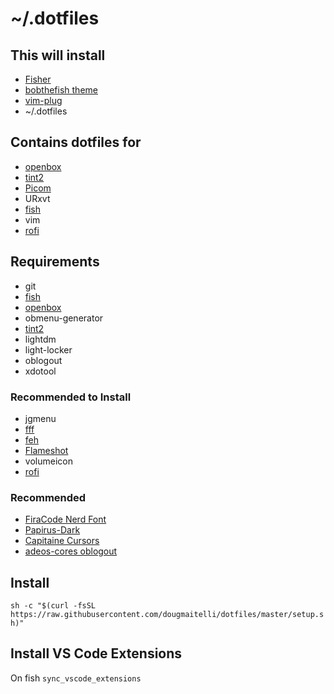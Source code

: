 # ~/.dotfiles

## This will install
- [Fisher](https://github.com/jorgebucaran/fisher)
- [bobthefish theme](https://github.com/oh-my-fish/theme-bobthefish)
- [vim-plug](https://github.com/junegunn/vim-plug)
- ~/.dotfiles

## Contains dotfiles for
- [openbox](https://github.com/danakj/openbox)
- [tint2](https://gitlab.com/o9000/tint2)
- [Picom](https://github.com/yshui/picom)
- URxvt
- [fish](https://github.com/fish-shell/fish-shell)
- vim
- [rofi](https://github.com/davatorium/rofi)

## Requirements
- git
- [fish](https://github.com/fish-shell/fish-shell)
- [openbox](https://github.com/danakj/openbox)
- obmenu-generator
- [tint2](https://gitlab.com/o9000/tint2)
- lightdm
- light-locker
- oblogout
- xdotool

### Recommended to Install
- jgmenu
- [fff](https://github.com/dylanaraps/fff)
- [feh](https://github.com/derf/feh)
- [Flameshot](https://github.com/lupoDharkael/flameshot)
- volumeicon
- [rofi](https://github.com/davatorium/rofi)

### Recommended
- [FiraCode Nerd Font](https://github.com/ryanoasis/nerd-fonts/tree/master/patched-fonts/FiraCode/Regular/complete)
- [Papirus-Dark](https://github.com/PapirusDevelopmentTeam/papirus-icon-theme/tree/master/Papirus-Dark)
- [Capitaine Cursors](https://github.com/keeferrourke/capitaine-cursors)
- [adeos-cores oblogout](https://github.com/arcolinux/arcolinux-oblogout-themes/tree/master/usr/share/themes/adeos-cores/oblogout)

## Install
`sh -c "$(curl -fsSL https://raw.githubusercontent.com/dougmaitelli/dotfiles/master/setup.sh)"`

## Install VS Code Extensions
On fish `sync_vscode_extensions`
